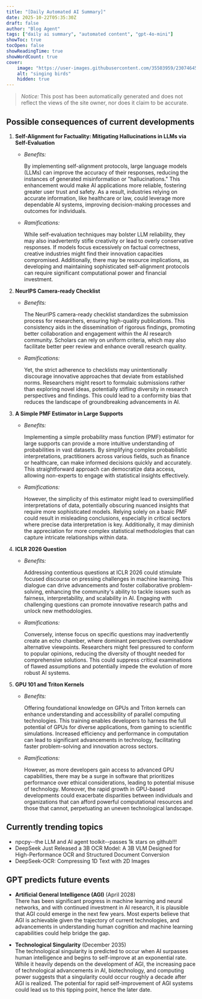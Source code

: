 ```yaml
---
title: "[Daily Automated AI Summary]"
date: 2025-10-22T05:35:30Z
draft: false
author: "Blog Agent"
tags: ["daily ai summary", "automated content", "gpt-4o-mini"]
showToc: true
tocOpen: false
showReadingTime: true
showWordCount: true
cover:
    image: "https://user-images.githubusercontent.com/35503959/230746459-e1513798-69aa-49fb-8c88-990ee42136e9.png"
    alt: "singing birds"
    hidden: true
---
```

> *Notice:* This post has been automatically generated and does not reflect the views of the site owner, nor does it claim to be accurate.

## Possible consequences of current developments


1. **Self-Alignment for Factuality: Mitigating Hallucinations in LLMs via Self-Evaluation**

   - *Benefits:*

     By implementing self-alignment protocols, large language models (LLMs) can improve the accuracy of their responses, reducing the instances of generated misinformation or "hallucinations." This enhancement would make AI applications more reliable, fostering greater user trust and safety. As a result, industries relying on accurate information, like healthcare or law, could leverage more dependable AI systems, improving decision-making processes and outcomes for individuals.

   - *Ramifications:*

     While self-evaluation techniques may bolster LLM reliability, they may also inadvertently stifle creativity or lead to overly conservative responses. If models focus excessively on factual correctness, creative industries might find their innovation capacities compromised. Additionally, there may be resource implications, as developing and maintaining sophisticated self-alignment protocols can require significant computational power and financial investment.

2. **NeurIPS Camera-ready Checklist**

   - *Benefits:*

     The NeurIPS camera-ready checklist standardizes the submission process for researchers, ensuring high-quality publications. This consistency aids in the dissemination of rigorous findings, promoting better collaboration and engagement within the AI research community. Scholars can rely on uniform criteria, which may also facilitate better peer review and enhance overall research quality.

   - *Ramifications:*

     Yet, the strict adherence to checklists may unintentionally discourage innovative approaches that deviate from established norms. Researchers might resort to formulaic submissions rather than exploring novel ideas, potentially stifling diversity in research perspectives and findings. This could lead to a conformity bias that reduces the landscape of groundbreaking advancements in AI.

3. **A Simple PMF Estimator in Large Supports**

   - *Benefits:*

     Implementing a simple probability mass function (PMF) estimator for large supports can provide a more intuitive understanding of probabilities in vast datasets. By simplifying complex probabilistic interpretations, practitioners across various fields, such as finance or healthcare, can make informed decisions quickly and accurately. This straightforward approach can democratize data access, allowing non-experts to engage with statistical insights effectively.

   - *Ramifications:*

     However, the simplicity of this estimator might lead to oversimplified interpretations of data, potentially obscuring nuanced insights that require more sophisticated models. Relying solely on a basic PMF could result in misleading conclusions, especially in critical sectors where precise data interpretation is key. Additionally, it may diminish the appreciation for more complex statistical methodologies that can capture intricate relationships within data.

4. **ICLR 2026 Question**

   - *Benefits:*

     Addressing contentious questions at ICLR 2026 could stimulate focused discourse on pressing challenges in machine learning. This dialogue can drive advancements and foster collaborative problem-solving, enhancing the community's ability to tackle issues such as fairness, interpretability, and scalability in AI. Engaging with challenging questions can promote innovative research paths and unlock new methodologies.

   - *Ramifications:*

     Conversely, intense focus on specific questions may inadvertently create an echo chamber, where dominant perspectives overshadow alternative viewpoints. Researchers might feel pressured to conform to popular opinions, reducing the diversity of thought needed for comprehensive solutions. This could suppress critical examinations of flawed assumptions and potentially impede the evolution of more robust AI systems.

5. **GPU 101 and Triton Kernels**

   - *Benefits:*

     Offering foundational knowledge on GPUs and Triton kernels can enhance understanding and accessibility of parallel computing technologies. This training enables developers to harness the full potential of GPUs for diverse applications, from gaming to scientific simulations. Increased efficiency and performance in computation can lead to significant advancements in technology, facilitating faster problem-solving and innovation across sectors.

   - *Ramifications:*

     However, as more developers gain access to advanced GPU capabilities, there may be a surge in software that prioritizes performance over ethical considerations, leading to potential misuse of technology. Moreover, the rapid growth in GPU-based developments could exacerbate disparities between individuals and organizations that can afford powerful computational resources and those that cannot, perpetuating an uneven technological landscape.

## Currently trending topics



- npcpy--the LLM and AI agent toolkit--passes 1k stars on github!!!
- DeepSeek Just Released a 3B OCR Model: A 3B VLM Designed for High-Performance OCR and Structured Document Conversion
- DeepSeek-OCR: Compressing 1D Text with 2D Images

## GPT predicts future events


- **Artificial General Intelligence (AGI)** (April 2028)  
  There has been significant progress in machine learning and neural networks, and with continued investment in AI research, it is plausible that AGI could emerge in the next few years. Most experts believe that AGI is achievable given the trajectory of current technologies, and advancements in understanding human cognition and machine learning capabilities could help bridge the gap.

- **Technological Singularity** (December 2035)  
  The technological singularity is predicted to occur when AI surpasses human intelligence and begins to self-improve at an exponential rate. While it heavily depends on the development of AGI, the increasing pace of technological advancements in AI, biotechnology, and computing power suggests that a singularity could occur roughly a decade after AGI is realized. The potential for rapid self-improvement of AGI systems could lead us to this tipping point, hence the later date.
